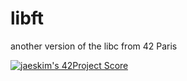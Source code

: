 # libft
another version of the libc from 42 Paris

[![jaeskim's 42Project Score](https://badge42.herokuapp.com/api/project/alemarch/Libft)](https://github.com/JaeSeoKim/badge42)
